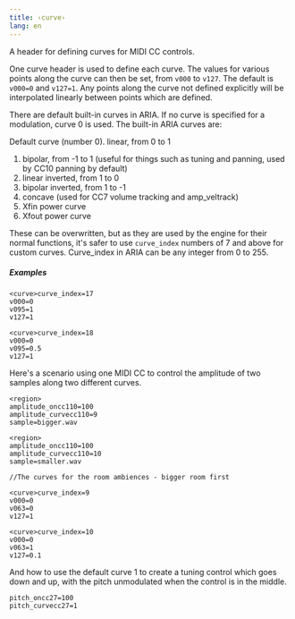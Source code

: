 ```yaml
---
title: ‹curve›
lang: en
---
```

A header for defining curves for MIDI CC controls.

One curve header is used to define each curve. 
The values for various points along the curve can then be set, from `v000` to `v127`.
The default is `v000=0` and `v127=1`. Any points along the curve not defined explicitly
will be interpolated linearly between points which are defined.

There are default built-in curves in ARIA. If no curve is specified for a
modulation, curve 0 is used. The built-in ARIA curves are:

Default curve (number 0). linear, from 0 to 1
1. bipolar, from -1 to 1 (useful for things such as tuning and panning,
   used by CC10 panning by default)
2. linear inverted, from 1 to 0
3. bipolar inverted, from 1 to -1
4. concave (used for CC7 volume tracking and amp_veltrack)
5. Xfin power curve
6. Xfout power curve

These can be overwritten, but as they are used by the engine for their normal
functions, it's safer to use `curve_index` numbers of 7 and above for custom curves.
Curve_index in ARIA can be any integer from 0 to 255.

##### Examples

```
<curve>curve_index=17
v000=0
v095=1
v127=1

<curve>curve_index=18
v000=0
v095=0.5
v127=1
```

Here's a scenario using one MIDI CC to control the amplitude of two samples
along two different curves.

```
<region>
amplitude_oncc110=100
amplitude_curvecc110=9
sample=bigger.wav

<region>
amplitude_oncc110=100
amplitude_curvecc110=10
sample=smaller.wav

//The curves for the room ambiences - bigger room first

<curve>curve_index=9
v000=0
v063=0
v127=1

<curve>curve_index=10
v000=0
v063=1
v127=0.1
```

And how to use the default curve 1 to create a tuning control which
goes down and up, with the pitch unmodulated when the control is in
the middle.

```
pitch_oncc27=100
pitch_curvecc27=1
```
